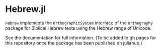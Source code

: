 # Hebrew.jl

`Hebrew` implements the `OrthographicSystem` interface of the `Orthography` package for Biblical Hebrew texts using the Hebrew range of Unicode.

See the documentation for full information. (To be added to gh pages for this repository once the package has been published on juliahub.)